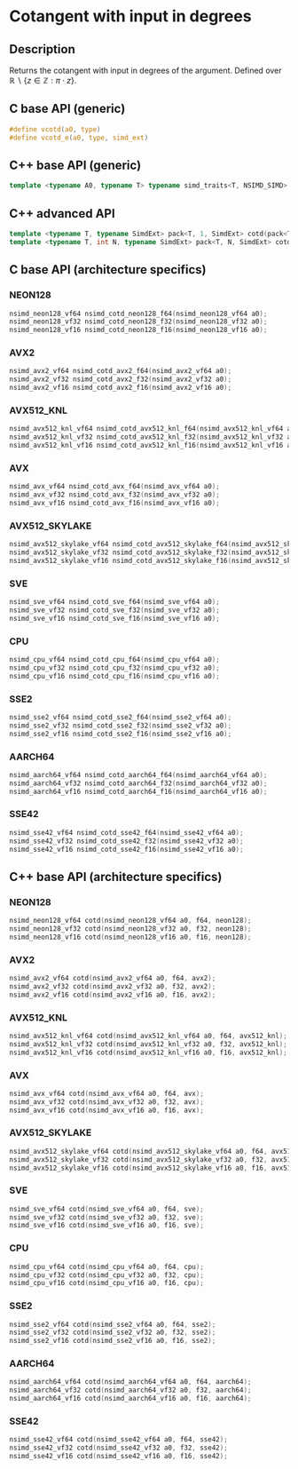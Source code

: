 <!--

Copyright (c) 2019 Agenium Scale

Permission is hereby granted, free of charge, to any person obtaining a copy
of this software and associated documentation files (the "Software"), to deal
in the Software without restriction, including without limitation the rights
to use, copy, modify, merge, publish, distribute, sublicense, and/or sell
copies of the Software, and to permit persons to whom the Software is
furnished to do so, subject to the following conditions:

The above copyright notice and this permission notice shall be included in all
copies or substantial portions of the Software.

THE SOFTWARE IS PROVIDED "AS IS", WITHOUT WARRANTY OF ANY KIND, EXPRESS OR
IMPLIED, INCLUDING BUT NOT LIMITED TO THE WARRANTIES OF MERCHANTABILITY,
FITNESS FOR A PARTICULAR PURPOSE AND NONINFRINGEMENT. IN NO EVENT SHALL THE
AUTHORS OR COPYRIGHT HOLDERS BE LIABLE FOR ANY CLAIM, DAMAGES OR OTHER
LIABILITY, WHETHER IN AN ACTION OF CONTRACT, TORT OR OTHERWISE, ARISING FROM,
OUT OF OR IN CONNECTION WITH THE SOFTWARE OR THE USE OR OTHER DEALINGS IN THE
SOFTWARE.

-->

# Cotangent with input in degrees

## Description

Returns the cotangent with input in degrees of the argument. Defined over $ℝ∖\{z∈ℤ:π⋅z\}$.

## C base API (generic)

```c
#define vcotd(a0, type)
#define vcotd_e(a0, type, simd_ext)
```

## C++ base API (generic)

```c++
template <typename A0, typename T> typename simd_traits<T, NSIMD_SIMD>::simd_vector cotd(A0 a0, T);
```

## C++ advanced API

```c++
template <typename T, typename SimdExt> pack<T, 1, SimdExt> cotd(pack<T, 1, SimdExt> const& a0);
template <typename T, int N, typename SimdExt> pack<T, N, SimdExt> cotd(pack<T, N, SimdExt> const& a0);
```

## C base API (architecture specifics)

### NEON128

```c
nsimd_neon128_vf64 nsimd_cotd_neon128_f64(nsimd_neon128_vf64 a0);
nsimd_neon128_vf32 nsimd_cotd_neon128_f32(nsimd_neon128_vf32 a0);
nsimd_neon128_vf16 nsimd_cotd_neon128_f16(nsimd_neon128_vf16 a0);
```

### AVX2

```c
nsimd_avx2_vf64 nsimd_cotd_avx2_f64(nsimd_avx2_vf64 a0);
nsimd_avx2_vf32 nsimd_cotd_avx2_f32(nsimd_avx2_vf32 a0);
nsimd_avx2_vf16 nsimd_cotd_avx2_f16(nsimd_avx2_vf16 a0);
```

### AVX512_KNL

```c
nsimd_avx512_knl_vf64 nsimd_cotd_avx512_knl_f64(nsimd_avx512_knl_vf64 a0);
nsimd_avx512_knl_vf32 nsimd_cotd_avx512_knl_f32(nsimd_avx512_knl_vf32 a0);
nsimd_avx512_knl_vf16 nsimd_cotd_avx512_knl_f16(nsimd_avx512_knl_vf16 a0);
```

### AVX

```c
nsimd_avx_vf64 nsimd_cotd_avx_f64(nsimd_avx_vf64 a0);
nsimd_avx_vf32 nsimd_cotd_avx_f32(nsimd_avx_vf32 a0);
nsimd_avx_vf16 nsimd_cotd_avx_f16(nsimd_avx_vf16 a0);
```

### AVX512_SKYLAKE

```c
nsimd_avx512_skylake_vf64 nsimd_cotd_avx512_skylake_f64(nsimd_avx512_skylake_vf64 a0);
nsimd_avx512_skylake_vf32 nsimd_cotd_avx512_skylake_f32(nsimd_avx512_skylake_vf32 a0);
nsimd_avx512_skylake_vf16 nsimd_cotd_avx512_skylake_f16(nsimd_avx512_skylake_vf16 a0);
```

### SVE

```c
nsimd_sve_vf64 nsimd_cotd_sve_f64(nsimd_sve_vf64 a0);
nsimd_sve_vf32 nsimd_cotd_sve_f32(nsimd_sve_vf32 a0);
nsimd_sve_vf16 nsimd_cotd_sve_f16(nsimd_sve_vf16 a0);
```

### CPU

```c
nsimd_cpu_vf64 nsimd_cotd_cpu_f64(nsimd_cpu_vf64 a0);
nsimd_cpu_vf32 nsimd_cotd_cpu_f32(nsimd_cpu_vf32 a0);
nsimd_cpu_vf16 nsimd_cotd_cpu_f16(nsimd_cpu_vf16 a0);
```

### SSE2

```c
nsimd_sse2_vf64 nsimd_cotd_sse2_f64(nsimd_sse2_vf64 a0);
nsimd_sse2_vf32 nsimd_cotd_sse2_f32(nsimd_sse2_vf32 a0);
nsimd_sse2_vf16 nsimd_cotd_sse2_f16(nsimd_sse2_vf16 a0);
```

### AARCH64

```c
nsimd_aarch64_vf64 nsimd_cotd_aarch64_f64(nsimd_aarch64_vf64 a0);
nsimd_aarch64_vf32 nsimd_cotd_aarch64_f32(nsimd_aarch64_vf32 a0);
nsimd_aarch64_vf16 nsimd_cotd_aarch64_f16(nsimd_aarch64_vf16 a0);
```

### SSE42

```c
nsimd_sse42_vf64 nsimd_cotd_sse42_f64(nsimd_sse42_vf64 a0);
nsimd_sse42_vf32 nsimd_cotd_sse42_f32(nsimd_sse42_vf32 a0);
nsimd_sse42_vf16 nsimd_cotd_sse42_f16(nsimd_sse42_vf16 a0);
```

## C++ base API (architecture specifics)

### NEON128

```c
nsimd_neon128_vf64 cotd(nsimd_neon128_vf64 a0, f64, neon128);
nsimd_neon128_vf32 cotd(nsimd_neon128_vf32 a0, f32, neon128);
nsimd_neon128_vf16 cotd(nsimd_neon128_vf16 a0, f16, neon128);
```

### AVX2

```c
nsimd_avx2_vf64 cotd(nsimd_avx2_vf64 a0, f64, avx2);
nsimd_avx2_vf32 cotd(nsimd_avx2_vf32 a0, f32, avx2);
nsimd_avx2_vf16 cotd(nsimd_avx2_vf16 a0, f16, avx2);
```

### AVX512_KNL

```c
nsimd_avx512_knl_vf64 cotd(nsimd_avx512_knl_vf64 a0, f64, avx512_knl);
nsimd_avx512_knl_vf32 cotd(nsimd_avx512_knl_vf32 a0, f32, avx512_knl);
nsimd_avx512_knl_vf16 cotd(nsimd_avx512_knl_vf16 a0, f16, avx512_knl);
```

### AVX

```c
nsimd_avx_vf64 cotd(nsimd_avx_vf64 a0, f64, avx);
nsimd_avx_vf32 cotd(nsimd_avx_vf32 a0, f32, avx);
nsimd_avx_vf16 cotd(nsimd_avx_vf16 a0, f16, avx);
```

### AVX512_SKYLAKE

```c
nsimd_avx512_skylake_vf64 cotd(nsimd_avx512_skylake_vf64 a0, f64, avx512_skylake);
nsimd_avx512_skylake_vf32 cotd(nsimd_avx512_skylake_vf32 a0, f32, avx512_skylake);
nsimd_avx512_skylake_vf16 cotd(nsimd_avx512_skylake_vf16 a0, f16, avx512_skylake);
```

### SVE

```c
nsimd_sve_vf64 cotd(nsimd_sve_vf64 a0, f64, sve);
nsimd_sve_vf32 cotd(nsimd_sve_vf32 a0, f32, sve);
nsimd_sve_vf16 cotd(nsimd_sve_vf16 a0, f16, sve);
```

### CPU

```c
nsimd_cpu_vf64 cotd(nsimd_cpu_vf64 a0, f64, cpu);
nsimd_cpu_vf32 cotd(nsimd_cpu_vf32 a0, f32, cpu);
nsimd_cpu_vf16 cotd(nsimd_cpu_vf16 a0, f16, cpu);
```

### SSE2

```c
nsimd_sse2_vf64 cotd(nsimd_sse2_vf64 a0, f64, sse2);
nsimd_sse2_vf32 cotd(nsimd_sse2_vf32 a0, f32, sse2);
nsimd_sse2_vf16 cotd(nsimd_sse2_vf16 a0, f16, sse2);
```

### AARCH64

```c
nsimd_aarch64_vf64 cotd(nsimd_aarch64_vf64 a0, f64, aarch64);
nsimd_aarch64_vf32 cotd(nsimd_aarch64_vf32 a0, f32, aarch64);
nsimd_aarch64_vf16 cotd(nsimd_aarch64_vf16 a0, f16, aarch64);
```

### SSE42

```c
nsimd_sse42_vf64 cotd(nsimd_sse42_vf64 a0, f64, sse42);
nsimd_sse42_vf32 cotd(nsimd_sse42_vf32 a0, f32, sse42);
nsimd_sse42_vf16 cotd(nsimd_sse42_vf16 a0, f16, sse42);
```